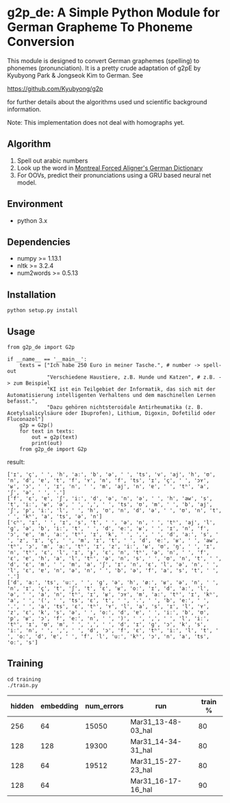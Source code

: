 # g2p_de: A Simple Python Module for German Grapheme To Phoneme Conversion

This module is designed to convert German graphemes (spelling) to phonemes (pronunciation).
It is a pretty crude adaptation of g2pE by Kyubyong Park & Jongseok Kim to German. See

https://github.com/Kyubyong/g2p

for further details about the algorithms used und scientific background information.

Note: This implementation does not deal with homographs yet.

## Algorithm

1. Spell out arabic numbers
3. Look up the word in [Montreal Forced Aligner's German Dictionary](https://mfa-models.readthedocs.io/en/latest/dictionary/German/German%20MFA%20dictionary%20v3_0_0.html#German%20MFA%20dictionary%20v3_0_0)
4. For OOVs, predict their pronunciations using a GRU based neural net model.

## Environment

* python 3.x

## Dependencies

* numpy >= 1.13.1
* nltk >= 3.2.4
* num2words >= 0.5.13

## Installation

    python setup.py install

## Usage

    from g2p_de import G2p

    if __name__ == '__main__':
        texts = ["Ich habe 250 Euro in meiner Tasche.", # number -> spell-out
                 "Verschiedene Haustiere, z.B. Hunde und Katzen", # z.B. -> zum Beispiel
                 "KI ist ein Teilgebiet der Informatik, das sich mit der Automatisierung intelligenten Verhaltens und dem maschinellen Lernen befasst.",
                 "Dazu gehören nichtsteroidale Antirheumatika (z. B. Acetylsalicylsäure oder Ibuprofen), Lithium, Digoxin, Dofetilid oder Fluconazol"]
        g2p = G2p()
        for text in texts:
            out = g2p(text)
            print(out)
        from g2p_de import G2p

result:

    ['ɪ', 'ç', ' ', 'h', 'aː', 'b', 'ə', ' ', 'ts', 'v', 'aj', 'h', 'ʊ', 'n', 'd', 'ɐ', 't', 'f', 'ʏ', 'n', 'f', 'ts', 'ɪ', 'ç', ' ', 'ɔʏ', 'ʁ', 'ɔ', ' ', 'ɪ', 'n', ' ', 'm', 'aj', 'n', 'ɐ', ' ', 'tʰ', 'a', 'ʃ', 'ə', ' ', '.']
    ['f', 'ɛ', 'ɐ', 'ʃ', 'iː', 'd', 'ə', 'n', 'ə', ' ', 'h', 'aw', 's', 't', 'iː', 'ʁ', 'ə', ' ', ',', ' ', 'ts', 'ʊ', 'm', ' ', 'b', 'aj', 'ʃ', 'p', 'iː', 'l', ' ', 'h', 'ʊ', 'n', 'd', 'ə', ' ', 'ʊ', 'n', 't', ' ', 'kʰ', 'a', 'ts', 'ə', 'n']
    ['cʰ', 'ɪ', ' ', 'ɪ', 's', 't', ' ', 'ə', 'n', ' ', 'tʰ', 'aj', 'l', 'ɡ', 'ə', 'b', 'iː', 't', ' ', 'd', 'eː', 'ʁ', ' ', 'ɪ', 'n', 'f', 'ɔ', 'ɐ', 'm', 'aː', 'tʰ', 'ɪ', 'k', ' ', ',', ' ', 'd', 'aː', 's', ' ', 'z', 'ɪ', 'ç', ' ', 'm', 'ɪ', 't', ' ', 'd', 'eː', 'ʁ', ' ', 'aw', 'tʰ', 'ɔ', 'm', 'aː', 'tʰ', 'ɪ', 'z', 'iː', 'ʁ', 'ʊ', 'ŋ', ' ', 'ɪ', 'n', 'tʰ', 'ɛ', 'l', 'ɪ', 'ɟ', 'ɛ', 'n', 'tʰ', 'ə', 'n', ' ', 'f', 'ɛ', 'ɐ', 'h', 'a', 'l', 'tʰ', 'ə', 'n', 's', ' ', 'ʊ', 'n', 't', ' ', 'd', 'ɛ', 'm', ' ', 'm', 'a', 'ʃ', 'ɪ', 'n', 'ɛ', 'l', 'ə', 'n', ' ', 'l', 'ɛ', 'ɐ', 'n', 'ə', 'n', ' ', 'b', 'ə', 'f', 'a', 's', 't', ' ', '.']
    ['d', 'aː', 'ts', 'uː', ' ', 'ɡ', 'ə', 'h', 'øː', 'ʁ', 'ə', 'n', ' ', 'n', 'ɪ', 'ç', 't', 'ʃ', 't', 'ɛ', 'ʁ', 'oː', 'ɪ', 'd', 'aː', 'l', 'ə', ' ', 'a', 'n', 'tʰ', 'ɪ', 'ʁ', 'ɔʏ', 'm', 'aː', 'tʰ', 'ɪ', 'kʰ', 'a', ' ', '(', ' ', 'ts', 'ɛ', 't', ' ', '.', ' ', 'b', 'eː', ' ', '.', ' ', 'a', 'ts', 'ɛ', 'tʰ', 'ʏ', 'l', 'a', 's', 'ɪ', 'l', 'ʏ', 'z', 'ɛ', 'k', 's', 'ə', ' ', 'oː', 'd', 'ɐ', ' ', 'iː', 'b', 'ʊ', 'p', 'ʁ', 'ɔ', 'f', 'eː', 'n', ' ', ')', ' ', ',', ' ', 'l', 'iː', 'tʰ', 'ɪ', 'ʊ', 'm', ' ', ',', ' ', 'd', 'ɪ', 'ɡ', 'ɔ', 'k', 's', 'iː', 'n', ' ', ',', ' ', 'd', 'ɔ', 'f', 'ɛ', 'tʰ', 'iː', 'l', 't', ' ', 'oː', 'd', 'ɐ', ' ', 'f', 'l', 'uː', 'kʰ', 'ɔ', 'n', 'a', 'ts', 'oː', 's']


## Training

    cd training
    ./train.py

| hidden | embedding | num_errors | run                | train % |
|--------|-----------|------------|--------------------|---------|
| 256    | 64        | 15050      | Mar31_13-48-03_hal | 80      |
| 128    | 128       | 19300      | Mar31_14-34-31_hal | 80      |
| 128    | 64        | 19512      | Mar31_15-27-23_hal | 80      |
| 128    | 64        |            | Mar31_16-17-16_hal | 90      |



